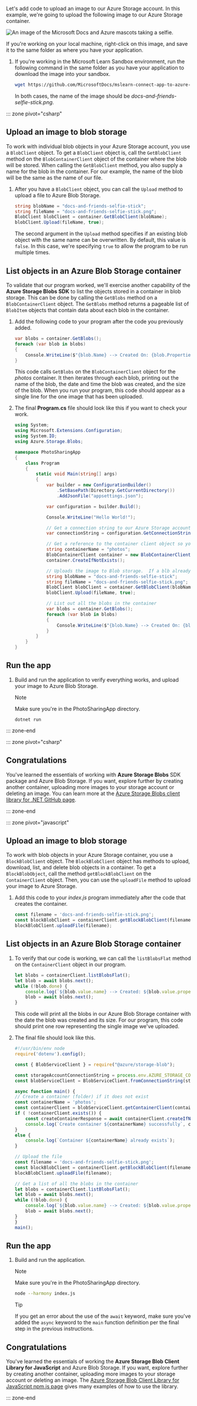 Let's add code to upload an image to our Azure Storage account. In this example, we're going to upload the following image to our Azure Storage container.

![An image of the Microsoft Docs and Azure mascots taking a selfie.](../media/docs-and-friends-selfie-stick.png)

If you're working on your local machine, right-click on this image, and save it to the same folder as where you have your application.

1. If you're working in the Microsoft Learn Sandbox environment, run the following command in the same folder as you have your application to download the image into your sandbox.

    ```bash
    wget https://github.com/MicrosoftDocs/mslearn-connect-app-to-azure-storage/blob/main/images/docs-and-friends-selfie-stick.png?raw=true -O docs-and-friends-selfie-stick.png
    ```

    In both cases, the name of the image should be _docs-and-friends-selfie-stick.png_.

::: zone pivot="csharp"

## Upload an image to blob storage

To work with individual blob objects in your Azure Storage account, you use a `BlobClient` object. To get a `BlobClient` object is, call the `GetBlobClient` method on the `BlobContainerClient` object of the container where the blob will be stored. When calling the `GetBlobClient` method, you also supply a name for the blob in the container. For our example, the name of the blob will be the same as the name of our file.

1. After you have a `BlobClient` object, you can call the `Upload` method to upload a file to Azure Blob Storage.

    ```csharp
    string blobName = "docs-and-friends-selfie-stick";
    string fileName = "docs-and-friends-selfie-stick.png";
    BlobClient blobClient = container.GetBlobClient(blobName);
    blobClient.Upload(fileName, true);
    ```

    The second argument in the `Upload` method specifies if an existing blob object with the same name can be overwritten. By default, this value is `false`. In this case, we're specifying `true` to allow the program to be run multiple times.

## List objects in an Azure Blob Storage container

To validate that our program worked, we'll exercise another capability of the **Azure Storage Blobs SDK** to list the objects stored in a container in blob storage. This can be done by calling the `GetBlobs` method on a `BlobContainerClient` object. The `GetBlobs` method returns a pageable list of `BlobItem` objects that contain data about each blob in the container.

1. Add the following code to your program after the code you previously added.

    ```csharp
    var blobs = container.GetBlobs();
    foreach (var blob in blobs)
    {
        Console.WriteLine($"{blob.Name} --> Created On: {blob.Properties.CreatedOn:yyyy-MM-dd HH:mm:ss}  Size: {blob.Properties.ContentLength}");
    }
    ```

    This code calls `GetBlobs` on the `BlobContainerClient` object for the _photos_ container. It then iterates through each blob, printing out the name of the blob, the date and time the blob was created, and the size of the blob. When you run your program, this code should appear as a single line for the one image that has been uploaded.

1. The final **Program.cs** file should look like this if you want to check your work.

    ```csharp
    using System;
    using Microsoft.Extensions.Configuration;
    using System.IO;
    using Azure.Storage.Blobs;

    namespace PhotoSharingApp
    {
        class Program
        {
            static void Main(string[] args)
            {
                var builder = new ConfigurationBuilder()
                    .SetBasePath(Directory.GetCurrentDirectory())
                    .AddJsonFile("appsettings.json");

                var configuration = builder.Build();
    
                Console.WriteLine("Hello World!");
    
                // Get a connection string to our Azure Storage account.
                var connectionString = configuration.GetConnectionString("StorageAccount");
    
                // Get a reference to the container client object so you can create the "photos" container
                string containerName = "photos";
                BlobContainerClient container = new BlobContainerClient(connectionString, containerName);
                container.CreateIfNotExists();
    
                // Uploads the image to Blob storage.  If a blb already exists with this name it will be overwritten
                string blobName = "docs-and-friends-selfie-stick";
                string fileName = "docs-and-friends-selfie-stick.png";
                BlobClient blobClient = container.GetBlobClient(blobName);
                blobClient.Upload(fileName, true);
    
                // List out all the blobs in the container
                var blobs = container.GetBlobs();
                foreach (var blob in blobs)
                {
                    Console.WriteLine($"{blob.Name} --> Created On: {blob.Properties.CreatedOn:yyyy-MM-dd HH:mm:ss}  Size: {blob.Properties.ContentLength}");
                }
            }
        }
    }
    ```

## Run the app

1. Build and run the application to verify everything works, and upload your image to Azure Blob Storage.

    > [!NOTE]
    > Make sure you're in the PhotoSharingApp directory.

    ```dotnetcli
    dotnet run
    ```

::: zone-end

::: zone pivot="csharp"

## Congratulations

You've learned the essentials of working with **Azure Storage Blobs** SDK package and Azure Blob Storage. If you want, explore further by creating another container, uploading more images to your storage account or deleting an image. You can learn more at the [Azure Storage Blobs client library for .NET GitHub page](https://github.com/Azure/azure-sdk-for-net/tree/Azure.Storage.Blobs_12.7.0/sdk/storage/Azure.Storage.Blobs).

::: zone-end

::: zone pivot="javascript"

## Upload an image to blob storage

To work with blob objects in your Azure Storage container, you use a `BlockBlobClient` object. The `BlockBlobClient` object has methods to upload, download, list, and delete blob objects in a container. To get a `BlockBlobObject`, call the method `getBlockBlobClient` on the `ContainerClient` object.  Then, you can use the `uploadFile` method to upload your image to Azure Storage.

1. Add this code to your *index.js* program immediately after the code that creates the container.

    ```javascript
    const filename = 'docs-and-friends-selfie-stick.png';
    const blockBlobClient = containerClient.getBlockBlobClient(filename);
    blockBlobClient.uploadFile(filename);
    ```

## List objects in an Azure Blob Storage container

1. To verify that our code is working, we can call the `listBlobsFlat` method on the `ContainerClient` object in our program.

    ```javascript
    let blobs = containerClient.listBlobsFlat();
    let blob = await blobs.next();
    while (!blob.done) {
        console.log(`${blob.value.name} --> Created: ${blob.value.properties.createdOn}   Size: ${blob.value.properties.contentLength}`);
        blob = await blobs.next();
    }
    ```

    This code will print all the blobs in our Azure Blob Storage container with the date the blob was created and its size.  For our program, this code should print one row representing the single image we've uploaded.

1. The final file should look like this.

    ```javascript
    #!/usr/bin/env node
    require('dotenv').config();

    const { BlobServiceClient } = require("@azure/storage-blob");

    const storageAccountConnectionString = process.env.AZURE_STORAGE_CONNECTION_STRING;
    const blobServiceClient = BlobServiceClient.fromConnectionString(storageAccountConnectionString);

    async function main() {
    // Create a container (folder) if it does not exist
    const containerName = 'photos';    
    const containerClient = blobServiceClient.getContainerClient(containerName);
    if ( !containerClient.exists()) {
        const createContainerResponse = await containerClient.createIfNotExists();
        console.log(`Create container ${containerName} successfully`, createContainerResponse.succeeded);
    }
    else {
        console.log(`Container ${containerName} already exists`);
    }

    // Upload the file
    const filename = 'docs-and-friends-selfie-stick.png';
    const blockBlobClient = containerClient.getBlockBlobClient(filename);
    blockBlobClient.uploadFile(filename);

    // Get a list of all the blobs in the container
    let blobs = containerClient.listBlobsFlat();
    let blob = await blobs.next();
    while (!blob.done) {
        console.log(`${blob.value.name} --> Created: ${blob.value.properties.createdOn}   Size: ${blob.value.properties.contentLength}`);
        blob = await blobs.next();
    }
    }
    main();
    ```

## Run the app

1. Build and run the application.

    > [!NOTE]
    > Make sure you're in the PhotoSharingApp directory.

    ```bash
    node --harmony index.js
    ```

    > [!TIP]
    > If you get an error about the use of the `await` keyword, make sure you've added the `async` keyword to the `main` function definition per the final step in the previous instructions.

## Congratulations

You've learned the essentials of working the **Azure Storage Blob Client Library for JavaScript** and Azure Blob Storage. If you want, explore further by creating another container, uploading more images to your storage account or deleting an image. The [Azure Storage Blob Client Library for JavaScript npm.js page](https://www.npmjs.com/package/@azure/storage-blob) gives many examples of how to use the library.

::: zone-end
